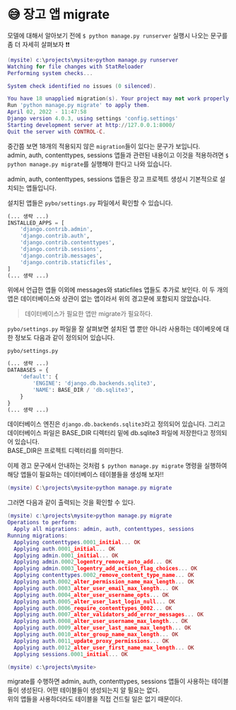 # 😅 장고 앱 migrate

모델에 대해서 알아보기 전에 `$ python manage.py runserver` 실행시 나오는 문구를 좀 더 자세히 살펴보자 ❗️❗️

```lua
(mysite) c:\projects\mysite>python manage.py runserver
Watching for file changes with StatReloader
Performing system checks...

System check identified no issues (0 silenced).

You have 18 unapplied migration(s). Your project may not work properly until you apply the migrations for app(s): admin, auth, contenttypes, sessions.
Run 'python manage.py migrate' to apply them.
April 02, 2022 - 11:47:58
Django version 4.0.3, using settings 'config.settings'
Starting development server at http://127.0.0.1:8000/
Quit the server with CONTROL-C.
```

중간쯤 보면 18개의 적용되지 않은 `migration`들이 있다는 문구가 보입니다.  
admin, auth, contenttypes, sessions 앱들과 관련된 내용이고 이것을 적용하려면 `$ python manage.py migrate`를 실행해야 한다고 나와 있습니다.

admin, auth, contenttypes, sessions 앱들은 장고 프로젝트 생성시 기본적으로 설치되는 앱들입니다.

설치된 앱들은 `pybo/settings.py` 파일에서 확인할 수 있습니다.

```python
(... 생략 ...)
INSTALLED_APPS = [
    'django.contrib.admin',
    'django.contrib.auth',
    'django.contrib.contenttypes',
    'django.contrib.sessions',
    'django.contrib.messages',
    'django.contrib.staticfiles',
]
(... 생략 ...)
```

위에서 언급한 앱들 이외에 messages와 staticfiles 앱들도 추가로 보인다. 이 두 개의 앱은 데이터베이스와 상관이 없는 앱이라서 위의 경고문에 포함되지 않았습니다.

> 데이터베이스가 필요한 앱만 migrate가 필요하다.

`pybo/settings.py` 파일을 잘 살펴보면 설치된 앱 뿐만 아니라 사용하는 데이베읏에 대한 정보도 다음과 같이 정의되어 있습니다.

`pybo/settings.py`

```python
(... 생략 ...)
DATABASES = {
    'default': {
        'ENGINE': 'django.db.backends.sqlite3',
        'NAME': BASE_DIR / 'db.sqlite3',
    }
}
(... 생략 ...)
```

데이터베이스 엔진은 `django.db.backends.sqlite3`라고 정의되어 있습니다. 그리고 데이터베이스 파일은 BASE_DIR 디렉터리 밑에 db.sqlite3 파일에 저장한다고 정의되어 있습니다.  
BASE_DIR은 프로젝트 디렉터리를 의미한다.

이제 경고 문구에서 안내하는 것처럼 `$ python manage.py migrate` 명령을 실행하여 해당 앱들이 필요하는 데이터베이스 테이블들을 생성해 보자!!

```lua
(mysite) C:\projects\mysite>python manage.py migrate
```

그러면 다음과 같이 출력되는 것을 확인할 수 있다.

```lua
(mysite) c:\projects\mysite>python manage.py migrate
Operations to perform:
  Apply all migrations: admin, auth, contenttypes, sessions
Running migrations:
  Applying contenttypes.0001_initial... OK
  Applying auth.0001_initial... OK
  Applying admin.0001_initial... OK
  Applying admin.0002_logentry_remove_auto_add... OK
  Applying admin.0003_logentry_add_action_flag_choices... OK
  Applying contenttypes.0002_remove_content_type_name... OK
  Applying auth.0002_alter_permission_name_max_length... OK
  Applying auth.0003_alter_user_email_max_length... OK
  Applying auth.0004_alter_user_username_opts... OK
  Applying auth.0005_alter_user_last_login_null... OK
  Applying auth.0006_require_contenttypes_0002... OK
  Applying auth.0007_alter_validators_add_error_messages... OK
  Applying auth.0008_alter_user_username_max_length... OK
  Applying auth.0009_alter_user_last_name_max_length... OK
  Applying auth.0010_alter_group_name_max_length... OK
  Applying auth.0011_update_proxy_permissions... OK
  Applying auth.0012_alter_user_first_name_max_length... OK
  Applying sessions.0001_initial... OK

(mysite) c:\projects\mysite>
```

migrate를 수행하면 admin, auth, contenttypes, sessions 앱들이 사용하는 테이블들이 생성된다. 어떤 테이블들이 생성되는지 알 필요는 없다.  
위의 앱들을 사용하더라도 테이블을 직접 건드릴 일은 없기 때문이다.
